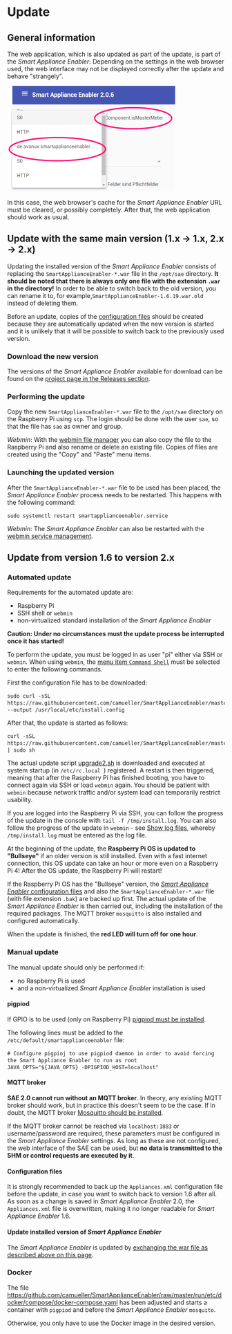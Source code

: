 # Update
## General information
The web application, which is also updated as part of the update, is part of the *Smart Appliance Enabler*. Depending on the settings in the web browser used, the web interface may not be displayed correctly after the update and behave "strangely".

![Web App Corrupt](../pics/fe/WebAppCorrupt.png)

In this case, the web browser's cache for the *Smart Appliance Enabler* URL must be cleared, or possibly completely. After that, the web application should work as usual.

## Update with the same main version (1.x -> 1.x, 2.x -> 2.x)
Updating the installed version of the *Smart Appliance Enabler* consists of replacing the `SmartApplianceEnabler-*.war` file in the `/opt/sae` directory. **It should be noted that there is always only one file with the extension `.war` in the directory!** In order to be able to switch back to the old version, you can rename it to, for example,`SmartApplianceEnabler-1.6.19.war.old` instead of deleting them.

Before an update, copies of the [configuration files](ConfigurationFiles_EN.md) should be created because they are automatically updated when the new version is started and it is unlikely that it will be possible to switch back to the previously used version.

### Download the new version
The versions of the *Smart Appliance Enabler* available for download can be found on the [project page in the Releases section](https://github.com/camueller/SmartApplianceEnabler/releases).

### Performing the update
Copy the new `SmartApplianceEnabler-*.war` file to the `/opt/sae` directory on the Raspberry Pi using `scp`. The login should be done with the user `sae`, so that the file has `sae` as owner and group.

*Webmin*: With the [webmin file manager](Webmin_EN.md) you can also copy the file to the Raspberry Pi and also rename or delete an existing file. Copies of files are created using the "Copy" and "Paste" menu items.

### Launching the updated version
After the `SmartApplianceEnabler-*.war` file to be used has been placed, the *Smart Appliance Enabler* process needs to be restarted. This happens with the following command:
```console
sudo systemctl restart smartapplianceenabler.service
```

*Webmin*: The *Smart Appliance Enabler* can also be restarted with the [webmin service management](Webmin_EN.md).

## Update from version 1.6 to version 2.x
### Automated update
Requirements for the automated update are:
- Raspberry Pi
- SSH shell or `webmin`
- non-virtualized standard installation of the *Smart Appliance Enabler*

**Caution: Under no circumstances must the update process be interrupted once it has started!**

To perform the update, you must be logged in as user "pi" either via SSH or `webmin`. When using `webmin`, the [menu item `Command Shell`](Webmin_EN.md) must be selected to enter the following commands.

First the configuration file has to be downloaded:
```console
sudo curl -sSL https://raw.githubusercontent.com/camueller/SmartApplianceEnabler/master/install/install.config --output /usr/local/etc/install.config
```

After that, the update is started as follows:
```console
curl -sSL https://raw.githubusercontent.com/camueller/SmartApplianceEnabler/master/install/upgrade.sh | sudo sh
```

The actual update script [upgrade2.sh](https://raw.githubusercontent.com/camueller/SmartApplianceEnabler/master/install/upgrade2.sh) is downloaded and executed at system startup (in `/etc/rc.local `) registered. A restart is then triggered, meaning that after the Raspberry Pi has finished booting, you have to connect again via SSH or load `webmin` again. You should be patient with `webmin` because network traffic and/or system load can temporarily restrict usability.

If you are logged into the Raspberry Pi via SSH, you can follow the progress of the update in the console with `tail -f /tmp/install.log`. You can also follow the progress of the update in `webmin` - see [Show log files](Webmin_EN.md), whereby `/tmp/install.log` must be entered as the log file.

At the beginning of the update, the **Raspberry Pi OS is updated to "Bullseye"** if an older version is still installed. Even with a fast internet connection, this OS update can take an hour or more even on a Raspberry Pi 4! After the OS update, the Raspberry Pi will restart!

If the Raspberry Pi OS has the "Bullseye" version, the [*Smart Appliance Enabler* configuration files](ConfigurationFiles_EN.md) and also the `SmartApplianceEnabler-*.war` file (with file extension `.bak`) are backed up first. The actual update of the *Smart Appliance Enabler* is then carried out, including the installation of the required packages. The MQTT broker `mosquitto` is also installed and configured automatically.

When the update is finished, the **red LED will turn off for one hour**.

### Manual update
The manual update should only be performed if:
- no Raspberry Pi is used
- and a non-virtualized *Smart Appliance Enabler* installation is used

#### pigpiod
If GPIO is to be used (only on Raspberry Pi) [pigpiod must be installed](ManualInstallation_EN.md#pigpiod-installieren).

The following lines must be added to the `/etc/default/smartapplianceenabler` file:
```
# Configure pigpioj to use pigpiod daemon in order to avoid forcing the Smart Appliance Enabler to run as root
JAVA_OPTS="${JAVA_OPTS} -DPIGPIOD_HOST=localhost"
```

#### MQTT broker
**SAE 2.0 cannot run without an MQTT broker**. In theory, any existing MQTT broker should work, but in practice this doesn't seem to be the case. If in doubt, the MQTT broker [Mosquitto should be installed](ManualInstallation_EN.md#mqtt-broker).

If the MQTT broker cannot be reached via `localhost:1883` or username/password are required, these parameters must be configured in the *Smart Appliance Enabler* settings. As long as these are not configured, the web interface of the SAE can be used, but **no data is transmitted to the SHM or control requests are executed by it**.

#### Configuration files
It is strongly recommended to back up the `Appliances.xml` configuration file before the update, in case you want to switch back to version 1.6 after all. As soon as a change is saved in *Smart Appliance Enabler* 2.0, the `Appliances.xml` file is overwritten, making it no longer readable for *Smart Appliance Enabler* 1.6.

#### Update installed version of *Smart Appliance Enabler*
The *Smart Appliance Enabler* is updated by [exchanging the war file as described above on this page](#performing-the-update).

### Docker
The file https://github.com/camueller/SmartApplianceEnabler/raw/master/run/etc/docker/compose/docker-compose.yaml has been adjusted and starts a container with `pigpiod` and before the *Smart Appliance Enabler* `mosquito`.

Otherwise, you only have to use the Docker image in the desired version.
